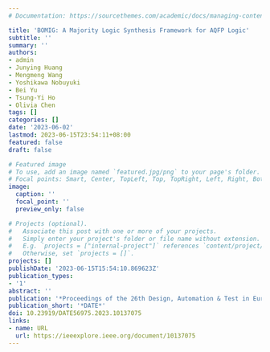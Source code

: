 ```yaml
---
# Documentation: https://sourcethemes.com/academic/docs/managing-content/

title: 'BOMIG: A Majority Logic Synthesis Framework for AQFP Logic'
subtitle: ''
summary: ''
authors:
- admin
- Junying Huang
- Mengmeng Wang
- Yoshikawa Nobuyuki
- Bei Yu
- Tsung-Yi Ho
- Olivia Chen
tags: []
categories: []
date: '2023-06-02'
lastmod: 2023-06-15T23:54:11+08:00
featured: false
draft: false

# Featured image
# To use, add an image named `featured.jpg/png` to your page's folder.
# Focal points: Smart, Center, TopLeft, Top, TopRight, Left, Right, BottomLeft, Bottom, BottomRight.
image:
  caption: ''
  focal_point: ''
  preview_only: false

# Projects (optional).
#   Associate this post with one or more of your projects.
#   Simply enter your project's folder or file name without extension.
#   E.g. `projects = ["internal-project"]` references `content/project/deep-learning/index.md`.
#   Otherwise, set `projects = []`.
projects: []
publishDate: '2023-06-15T15:54:10.869623Z'
publication_types:
- '1'
abstract: ''
publication: '*Proceedings of the 26th Design, Automation & Test in Europe Conference & Exhibition*'
publication_short: '*DATE*'
doi: 10.23919/DATE56975.2023.10137075
links:
- name: URL
  url: https://ieeexplore.ieee.org/document/10137075
---
```

